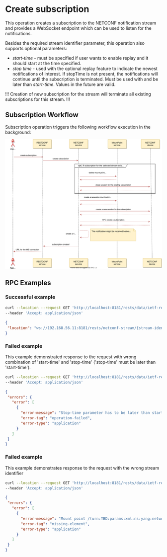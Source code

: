 # Create subscription

This operation creates a subscription to the NETCONF notification stream
and provides a WebSocket endpoint which can be used to listen for the
notifications.

Besides the required stream identifier parameter, this operation also
supports optional parameters:

- *start-time* - must be specified if user wants to enable replay and
    it should start at the time specified.
- *stop time* - used with the optional replay feature to indicate the
    newest notifications of interest. If stopTime is not present, the
    notifications will continue until the subscription is terminated.
    Must be used with and be later than *start-time*. Values in the
    future are valid.

!!!
Creation of new subscription for the stream will terminate all
existing subscriptions for this stream.
!!!

## Subscription Workflow

Subscription operation triggers the following workflow execution in the
background:

![subscribe-to-stream](subscribe-to-stream.svg)

## RPC Examples

### Successful example

```bash RPC Request
curl --location --request GET 'http://localhost:8181/rests/data/ietf-restconf-monitoring:restconf-state/streams/stream/netconf-stream/{stream-identifier}/JSON?start-time=2020-10-01T10:30:00%2B03:00&stop-time=2020-10-02T11:30:00%2B03:00' \
--header 'Accept: application/json'
```

```json RPC Response, Status: 200
{
 "location": "ws://192.168.56.11:8181/rests/netconf-stream/{stream-identifier}/JSON"
}
```

### Failed example

This example demonstrated response to the request with wrong combination
of 'start-time' and 'stop-time' ('stop-time' must be later than
'start-time').

```bash RPC Request
curl --location --request GET 'http://localhost:8181/rests/data/ietf-restconf-monitoring:restconf-state/streams/stream/netconf-stream/ver3-NETCONF/JSON?start-time=2020-10-02T14:30:00%2B03:00&stop-time=2020-10-01T18:53:00%2B03:00' \
--header 'Accept: application/json'
```

```json RPC Response, Status: 400
{
 "errors": {
   "error": [
     {
       "error-message": "Stop-time parameter has to be later than start-time parameter.",
       "error-tag": "operation-failed",
       "error-type": "application"
     }
   ]
 }
}
```

### Failed example

This example demonstrates response to the request with the wrong stream
identifier

```bash RPC Request
curl --location --request GET 'http://localhost:8181/rests/data/ietf-restconf-monitoring:restconf-state/streams/stream/netconf-stream/wrong-stream-id/JSON' \
--header 'Accept: application/json'
```

```json RPC Response, Status: 400
{
 "errors": {
   "error": [
     {
       "error-message": "Mount point /(urn:TBD:params:xml:ns:yang:network-topology?revision=2013-10-21)network-topology/topology/topology[{(urn:TBD:params:xml:ns:yang:network-topology?revision=2013-10-21)topology-id=topology-netconf}]/node/node[{(urn:TBD:params:xml:ns:yang:network-topology?revision=2013-10-21)node-id=wrong}] was not found.",
       "error-tag": "missing-element",
       "error-type": "application"
     }
   ]
 }
}
```
